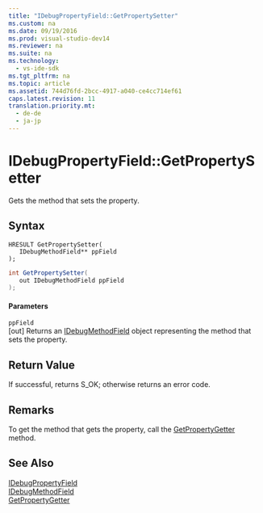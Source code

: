 ```yaml
---
title: "IDebugPropertyField::GetPropertySetter"
ms.custom: na
ms.date: 09/19/2016
ms.prod: visual-studio-dev14
ms.reviewer: na
ms.suite: na
ms.technology: 
  - vs-ide-sdk
ms.tgt_pltfrm: na
ms.topic: article
ms.assetid: 744d76fd-2bcc-4917-a040-ce4cc714ef61
caps.latest.revision: 11
translation.priority.mt: 
  - de-de
  - ja-jp
---
```

# IDebugPropertyField::GetPropertySetter
Gets the method that sets the property.  
  
## Syntax  
  
```cpp#  
HRESULT GetPropertySetter(   
   IDebugMethodField** ppField  
);  
```  
  
```c#  
int GetPropertySetter(  
   out IDebugMethodField ppField  
);  
```  
  
#### Parameters  
 `ppField`  
 [out] Returns an [IDebugMethodField](../vs140/IDebugMethodField.md) object representing the method that sets the property.  
  
## Return Value  
 If successful, returns S_OK; otherwise returns an error code.  
  
## Remarks  
 To get the method that gets the property, call the [GetPropertyGetter](../vs140/IDebugPropertyField--GetPropertyGetter.md) method.  
  
## See Also  
 [IDebugPropertyField](../vs140/IDebugPropertyField.md)   
 [IDebugMethodField](../vs140/IDebugMethodField.md)   
 [GetPropertyGetter](../vs140/IDebugPropertyField--GetPropertyGetter.md)